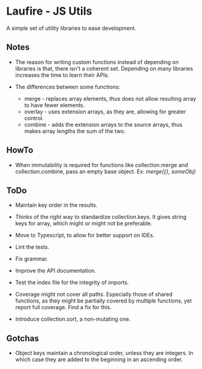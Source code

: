 # Laufire - JS Utils

  A simple set of utility libraries to ease development.

## Notes

* The reason for writing custom functions instead of depending on libraries is that, there isn't a coherent set. Depending on many libraries increases the time to learn their APIs.

* The differences between some functions:
	* merge - replaces array elements, thus does not allow resulting array to have fewer elements.
	* overlay - uses extension arrays, as they are, allowing for greater control.
	* combine - adds the extension arrays to the source arrays, thus makes array lengths the sum of the two.

## HowTo

* When immutability is required for functions like collection.merge and collection.combine, pass an empty base object. Ex: *merge({}, someObj)*

## ToDo

* Maintain key order in the results.

* Thinks of the right way to standardize collection.keys. It gives string keys for array, which might or might not be preferable.

* Move to Typescript, to allow for better support on IDEs.

* Lint the tests.

* Fix grammar.

* Improve the API documentation.

* Test the index file for the integrity of imports.

* Coverage might not cover all paths. Especially those of shared functions, as they might be partially covered by multiple functions, yet report full coverage. Find a fix for this.

* Introduce collection.sort, a non-mutating one.

## Gotchas

* Object keys maintain a chronological order, unless they are integers. In which case they are added to the beginning in an ascending order.
